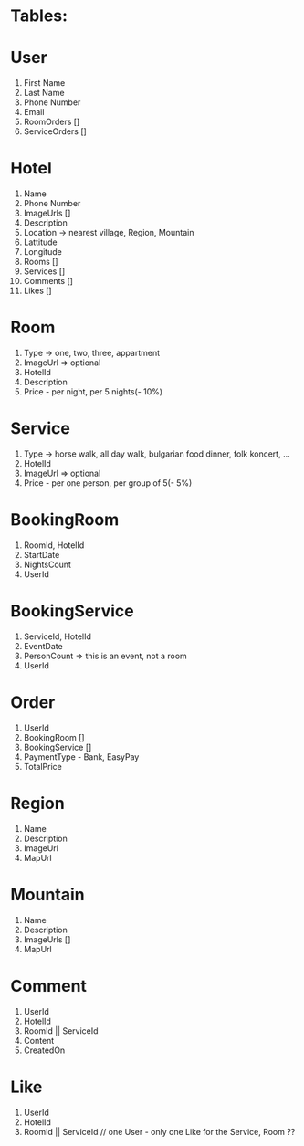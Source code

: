 # Tables:

# User
1. First Name
2. Last Name
3. Phone Number
4. Email
5. RoomOrders []
6. ServiceOrders []

# Hotel
1. Name
2. Phone Number
3. ImageUrls []
4. Description
5. Location -> nearest village, Region, Mountain
6. Lattitude
7. Longitude
8. Rooms []
9. Services []
10. Comments []
11. Likes []

# Room
1. Type -> one, two, three, appartment
2. ImageUrl => optional
3. HotelId
4. Description
5. Price - per night, per 5 nights(- 10%)

# Service
1. Type -> horse walk, all day walk, bulgarian food dinner, folk koncert, ...
2. HotelId
3. ImageUrl => optional
4. Price - per one person, per group of 5(- 5%)

# BookingRoom
1. RoomId, HotelId
2. StartDate
3. NightsCount
4. UserId

# BookingService
1. ServiceId, HotelId
2. EventDate
3. PersonCount => this is an event, not a room
4. UserId

# Order
1. UserId
2. BookingRoom []
3. BookingService []
4. PaymentType - Bank, EasyPay
5. TotalPrice

# Region
1. Name
2. Description
3. ImageUrl
4. MapUrl

# Mountain
1. Name
2. Description
3. ImageUrls []
4. MapUrl

# Comment
1. UserId
2. HotelId
3. RoomId || ServiceId
4. Content
5. CreatedOn

# Like
1. UserId
2. HotelId
3. RoomId || ServiceId
// one User - only one Like for the Service, Room ??
